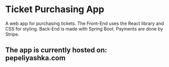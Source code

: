 # Ticket Purchasing App

A web app for purchasing tickets. The Front-End uses the React library and CSS for styling. Back-End is made with Spring Boot. Payments are done by Stripe.

## The app is currently hosted on: pepeliyashka.com

